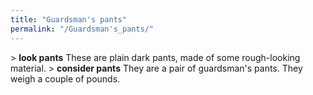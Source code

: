 ```yaml
---
title: "Guardsman's pants"
permalink: "/Guardsman's_pants/"
---
```


\> **look pants**
These are plain dark pants, made of some rough-looking material.
\> **consider pants**
They are a pair of guardsman's pants.
They weigh a couple of pounds.